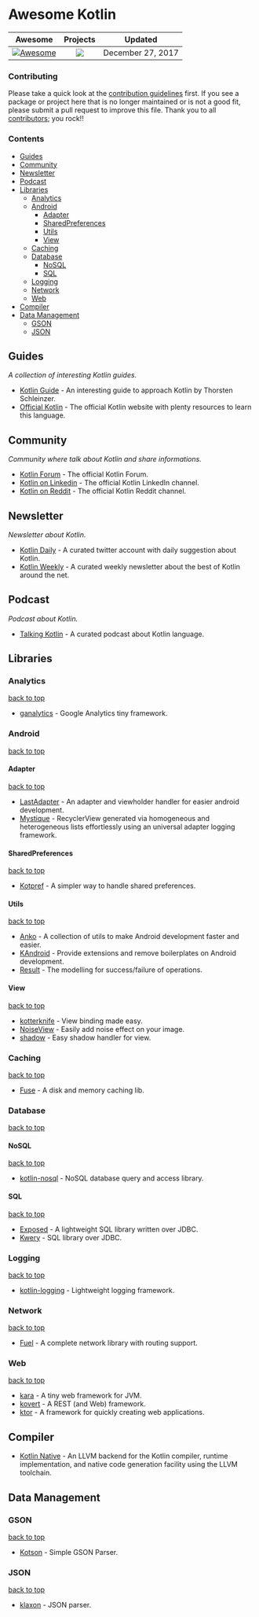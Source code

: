 # Awesome Kotlin
 
<!-- 

PLEASE DO NOT UPDATE THIS FILE, UPDATE CONTENTS.JSON INSTEAD. THANK YOU :-)

 -->



| Awesome | Projects | Updated
| :-: | :-: | :-:
[![Awesome](https://cdn.rawgit.com/sindresorhus/awesome/d7305f38d29fed78fa85652e3a63e154dd8e8829/media/badge.svg)](https://github.com/sindresorhus/awesome) | ![](https://img.shields.io/badge/kotlin%20projects-30-orange.svg) | December 27, 2017

### Contributing

Please take a quick look at the [contribution guidelines](.github/CONTRIBUTING.md) first. If you see a package or project here that is no longer maintained or is not a good fit, please submit a pull request to improve this file. Thank you to all [contributors](https://github.com/matteocrippa/awesome-kotlin/graphs/contributors); you rock!!

### Contents

- [Guides](#guides)
- [Community](#community)
- [Newsletter](#newsletter)
- [Podcast](#podcast)
- [Libraries](#lib)
  - [Analytics](#analytics)
  - [Android](#android)
    - [Adapter](#adapter)
    - [SharedPreferences](#sharedpreferences)
    - [Utils](#utils)
    - [View](#view)
  - [Caching](#caching)
  - [Database](#database)
    - [NoSQL](#nosql)
    - [SQL](#sql)
  - [Logging](#logging)
  - [Network](#network)
  - [Web](#web)
- [Compiler](#compiler)
- [Data Management](#datamanagement)
  - [GSON](#gson)
  - [JSON](#json)

## Guides
*A collection of interesting Kotlin guides.* 
* [Kotlin Guide](https://kotlin.guide) - An interesting guide to approach Kotlin by Thorsten Schleinzer.
* [Official Kotlin](http://kotlinlang.org) - The official Kotlin website with plenty resources to learn this language.

## Community
*Community where talk about Kotlin and share informations.* 
* [Kotlin Forum](https://discuss.kotlinlang.org) - The official Kotlin Forum.
* [Kotlin on Linkedin](https://www.linkedin.com/groups/7417237) - The official Kotlin LinkedIn channel.
* [Kotlin on Reddit](https://www.reddit.com/r/Kotlin/) - The official Kotlin Reddit channel.

## Newsletter
*Newsletter about Kotlin.* 
* [Kotlin Daily](https://twitter.com/dailykotlin) - A curated twitter account with daily suggestion about Kotlin.
* [Kotlin Weekly](http://www.kotlinweekly.net) - A curated weekly newsletter about the best of Kotlin around the net.

## Podcast
*Podcast about Kotlin.* 
* [Talking Kotlin](http://talkingkotlin.com) - A curated podcast about Kotlin language.

## Libraries


### Analytics
[back to top](#readme) 

* [ganalytics](https://github.com/programmerr47/ganalytics) - Google Analytics tiny framework.

### Android
[back to top](#readme) 


#### Adapter
[back to top](#readme) 

* [LastAdapter](https://github.com/nitrico/LastAdapter) - An adapter and viewholder handler for easier android development.
* [Mystique](https://github.com/rahulchowdhury/Mystique) - RecyclerView generated via homogeneous and heterogeneous lists effortlessly using an universal adapter logging framework.

#### SharedPreferences
[back to top](#readme) 

* [Kotpref](https://github.com/chibatching/Kotpref) - A simpler way to handle shared preferences.

#### Utils
[back to top](#readme) 

* [Anko](https://github.com/Kotlin/anko) - A collection of utils to make Android development faster and easier.
* [KAndroid](https://github.com/pawegio/KAndroid) - Provide extensions and remove boilerplates on Android development.
* [Result](https://github.com/kittinunf/Result) - The modelling for success/failure of operations.

#### View
[back to top](#readme) 

* [kotterknife](https://github.com/JakeWharton/kotterknife) - View binding made easy.
* [NoiseView](https://github.com/hypeapps/NoiseView) - Easily add noise effect on your image.
* [shadow](https://github.com/loopeer/shadow) - Easy shadow handler for view.

### Caching
[back to top](#readme) 

* [Fuse](https://github.com/kittinunf/Fuse) - A disk and memory caching lib.

### Database
[back to top](#readme) 


#### NoSQL
[back to top](#readme) 

* [kotlin-nosql](https://github.com/cheptsov/kotlin-nosql) - NoSQL database query and access library.

#### SQL
[back to top](#readme) 

* [Exposed](https://github.com/JetBrains/Exposed) - A lightweight SQL library written over JDBC.
* [Kwery](https://github.com/andrewoma/kwery) - SQL library over JDBC.

### Logging
[back to top](#readme) 

* [kotlin-logging](https://github.com/MicroUtils/kotlin-logging) - Lightweight logging framework.

### Network
[back to top](#readme) 

* [Fuel](https://github.com/kittinunf/Fuel) - A complete network library with routing support.

### Web
[back to top](#readme) 

* [kara](https://github.com/TinyMission/kara) - A tiny web framework for JVM.
* [kovert](https://github.com/kohesive/kovert) - A REST (and Web) framework.
* [ktor](https://github.com/ktorio/ktor) - A framework for quickly creating web applications.

## Compiler

* [Kotlin Native](https://github.com/JetBrains/kotlin-native) - An LLVM backend for the Kotlin compiler, runtime implementation, and native code generation facility using the LLVM toolchain.

## Data Management


### GSON
[back to top](#readme) 

* [Kotson](https://github.com/SalomonBrys/Kotson) - Simple GSON Parser.

### JSON
[back to top](#readme) 

* [klaxon](https://github.com/cbeust/klaxon) - JSON parser.
